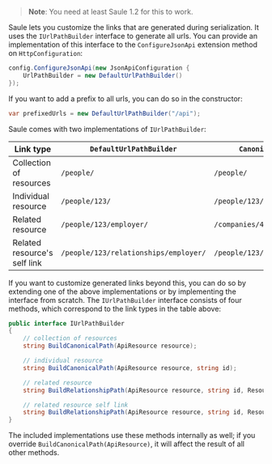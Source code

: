 > **Note**: You need at least Saule 1.2 for this to work.

Saule lets you customize the links that are generated during serialization. It
uses the `IUrlPathBuilder` interface to generate all urls. You can provide an 
implementation of this interface to the `ConfigureJsonApi` extension method on `HttpConfiguration`:

```csharp
config.ConfigureJsonApi(new JsonApiConfiguration {
    UrlPathBuilder = new DefaultUrlPathBuilder()
});
```

If you want to add a prefix to all urls, you can do so in the constructor:

```csharp
var prefixedUrls = new DefaultUrlPathBuilder("/api");
```

Saule comes with two implementations of `IUrlPathBuilder`:

Link type|`DefaultUrlPathBuilder`|`CanonicalUrlPathBuilder`
---|---|---
Collection of resources|`/people/`|`/people/`
Individual resource|`/people/123/`|`/people/123/`
Related resource|`/people/123/employer/`|`/companies/456/`
Related resource's self link|`/people/123/relationships/employer/`|`/people/123/relationships/employer/`

If you want to customize generated links beyond this, you can do so by extending
one of the above implementations or by implementing the interface from scratch.
The `IUrlPathBuilder` interface consists of four methods, which correspond to the
link types in the table above:

```csharp
public interface IUrlPathBuilder
{
    // collection of resources
    string BuildCanonicalPath(ApiResource resource);

    // individual resource
    string BuildCanonicalPath(ApiResource resource, string id);

    // related resource
    string BuildRelationshipPath(ApiResource resource, string id, ResourceRelationship relationship);

    // related resource self link
    string BuildRelationshipPath(ApiResource resource, string id, ResourceRelationship relationship, string relatedResourceId);
}
```

The included implementations use these methods internally as well; if you override
`BuildCanonicalPath(ApiResource)`, it will affect the result of all other methods. 